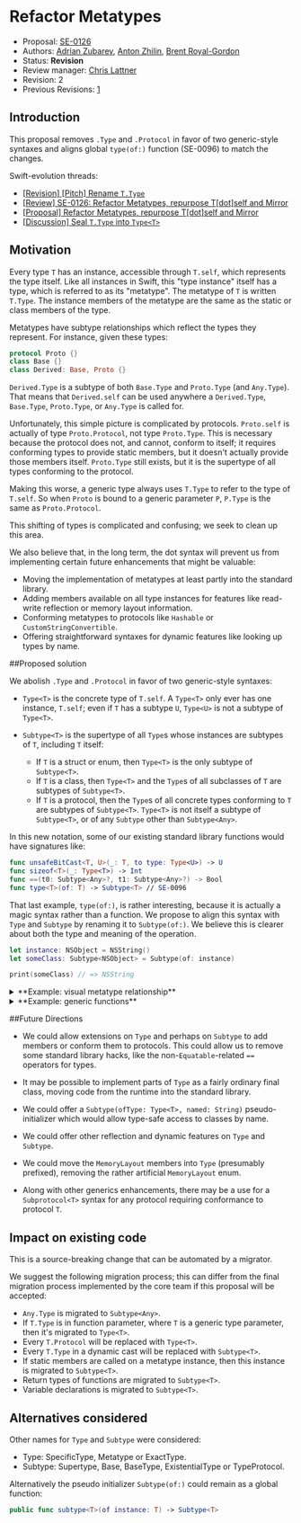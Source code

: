 # Refactor Metatypes

* Proposal: [SE-0126](0126-refactor-metatypes-repurpose-t-dot-self-and-mirror.md)
* Authors: [Adrian Zubarev](https://github.com/DevAndArtist), [Anton Zhilin](https://github.com/Anton3), [Brent Royal-Gordon](https://github.com/brentdax)
* Status: **Revision**
* Review manager: [Chris Lattner](http://github.com/lattner)
* Revision: 2
* Previous Revisions: [1](https://github.com/apple/swift-evolution/blob/83707b0879c83dcde778f8163f5768212736fdc2/proposals/0126-refactor-metatypes-repurpose-t-dot-self-and-mirror.md)

## Introduction

This proposal removes `.Type` and `.Protocol` in favor of two generic-style syntaxes and aligns global `type(of:)` function (SE-0096) to match the changes.

Swift-evolution threads: 

* [\[Revision\] \[Pitch\] Rename `T.Type`](https://lists.swift.org/pipermail/swift-evolution/Week-of-Mon-20160718/025115.html)
* [\[Review\] SE-0126: Refactor Metatypes, repurpose T[dot]self and Mirror]()
* [\[Proposal\] Refactor Metatypes, repurpose T[dot]self and Mirror](https://lists.swift.org/pipermail/swift-evolution/Week-of-Mon-20160718/024772.html) 
* [\[Discussion\] Seal `T.Type` into `Type<T>`](https://lists.swift.org/pipermail/swift-evolution/Week-of-Mon-20160704/023818.html)

## Motivation

Every type `T` has an instance, accessible through `T.self`, which represents the type itself. Like all instances in Swift, this "type instance" itself has a type, which is referred to as its "metatype". The metatype of `T` is written `T.Type`. The instance members of the metatype are the same as the static or class members of the type.

Metatypes have subtype relationships which reflect the types they represent. For instance, given these types:

```swift
protocol Proto {}
class Base {}
class Derived: Base, Proto {}
```

`Derived.Type` is a subtype of both `Base.Type` and `Proto.Type` (and `Any.Type`). That means that `Derived.self` can be used anywhere a `Derived.Type`, `Base.Type`, `Proto.Type`, or `Any.Type` is called for.

Unfortunately, this simple picture is complicated by protocols. `Proto.self` is actually of type `Proto.Protocol`, not type `Proto.Type`. This is necessary because the protocol does not, and cannot, conform to itself; it requires conforming types to provide static members, but it doesn't actually provide those members itself. `Proto.Type` still exists, but it is the supertype of all types conforming to the protocol.

Making this worse, a generic type always uses `T.Type` to refer to the type of `T.self`. So when `Proto` is bound to a generic parameter `P`, `P.Type` is the same as `Proto.Protocol`.

This shifting of types is complicated and confusing; we seek to clean up this area.

We also believe that, in the long term, the dot syntax will prevent us from implementing certain future enhancements that might be valuable:

* Moving the implementation of metatypes at least partly into the standard library.
* Adding members available on all type instances for features like read-write reflection or memory layout information.
* Conforming metatypes to protocols like `Hashable` or `CustomStringConvertible`.
* Offering straightforward syntaxes for dynamic features like looking up types by name.

##Proposed solution

We abolish `.Type` and `.Protocol` in favor of two generic-style syntaxes:

* `Type<T>` is the concrete type of `T.self`. A `Type<T>` only ever has one instance, `T.self`; even if `T` has a subtype `U`, `Type<U>` is not a subtype of `Type<T>`.
 
* `Subtype<T>` is the supertype of all `Type`s whose instances are subtypes of `T`, including `T` itself:
  * If `T` is a struct or enum, then `Type<T>` is the only subtype of `Subtype<T>`.
  * If `T` is a class, then `Type<T>` and the `Type`s of all subclasses of `T` are subtypes of `Subtype<T>`.
  * If `T` is a protocol, then the `Type`s of all concrete types conforming to `T` are subtypes of `Subtype<T>`. `Type<T>` is not itself a subtype of `Subtype<T>`, or of any `Subtype` other than `Subtype<Any>`.

In this new notation, some of our existing standard library functions would have signatures like:

```swift
func unsafeBitCast<T, U>(_: T, to type: Type<U>) -> U
func sizeof<T>(_: Type<T>) -> Int
func ==(t0: Subtype<Any>?, t1: Subtype<Any>?) -> Bool
func type<T>(of: T) -> Subtype<T> // SE-0096
```

That last example, `type(of:)`, is rather interesting, because it is actually a magic syntax rather than a function. We propose to align this syntax with `Type` and `Subtype` by renaming it to `Subtype(of:)`. We believe this is clearer about both the type and meaning of the operation.

```swift
let instance: NSObject = NSString()
let someClass: Subtype<NSObject> = Subtype(of: instance)

print(someClass) // => NSString
```

<details><summary>**Example: visual metatype relationship**</summary>

Types:

```swift
protocol P     { static func foo() }
protocol R : P { static func boo() }
class A : P    { static func foo() { ... } }
class B : A, R { static func boo() { ... } }
```

`Subtype` relationship (not a valid Swift code):

```swift
Subtype<Any> {
  var self: Self { get }
}

Subtype<P> : Subtype<Any> {
  func foo() 
}

Subtype<R> : Subtype<P> { 
  func boo() 
}

Subtype<A> : Subtype<P> { }

Subtype<B> : Subtype<A>, Subtype<R> { }
```

`Type` relationship (not a valid Swift code):

```swift
// `Type` of a protocol is blind
Type<P> : Subtype<Any> { } 

// `Type` of a protocol is blind
Type<R> : Subtype<Any> { } 

Type<A> : Subtype<A> { }

Type<B> : Subtype<B> { }
```

Example:

```swift
let a1: Type<A> = A.self    // Okay
let p1: Type<P> = P.self    // Okay
let p2: Type<P> = C.self    // Error -- `C` is not the same as `P`

let any_1: Subtype<Any> = A.self // Okay
let any_2: Subtype<Any> = P.self // Okay

let a_1: Subtype<A> = A.self     // Okay
let p_1: Subtype<P> = A.self     // Okay
let p_2: Subtype<P> = P.self     // Error -- `Type<P>` is not a subtype of `Subtype<P>`
```

</details>

<details><summary>**Example: generic functions**</summary>

```swift
func dynamic<T>(type: Subtype<Any>, is _: Type<T>) -> Bool {
  return type is Subtype<T>
}

func dynamic<T>(type: Subtype<Any>, as _: Type<T>) -> Subtype<T>? {
  return type as? Subtype<T>
}

protocol Proto {}
struct Struct: Proto {}

let s1: Type<Struct> = Struct.self

dynamic(type: s1, is: Proto.self) //=> true
dynamic(type: s1, as: Proto.self) //=> an `Optional<Subtype<Proto>>`
```

</details>

##Future Directions

* We could allow extensions on `Type` and perhaps on `Subtype` to add members or conform them to protocols. This could allow us to remove some standard library hacks, like the non-`Equatable`-related `==` operators for types.

* It may be possible to implement parts of `Type` as a fairly ordinary final class, moving code from the runtime into the standard library.

* We could offer a `Subtype(ofType: Type<T>, named: String)` pseudo-initializer which would allow type-safe access to classes by name.

* We could offer other reflection and dynamic features on `Type` and `Subtype`.

* We could move the `MemoryLayout` members into `Type` (presumably prefixed), removing the rather artificial `MemoryLayout` enum.

* Along with other generics enhancements, there may be a use for a `Subprotocol<T>` syntax for any protocol requiring conformance to protocol `T`.

## Impact on existing code

This is a source-breaking change that can be automated by a migrator. 

We suggest the following migration process; this can differ from the final migration process implemented by the core team if this proposal will be accepted:

* `Any.Type` is migrated to `Subtype<Any>`.
* If `T.Type` is in function parameter, where `T` is a generic type parameter, then it's migrated to `Type<T>`.
* Every `T.Protocol` will be replaced with `Type<T>`.
* Every `T.Type` in a dynamic cast will be replaced with `Subtype<T>`.
* If static members are called on a metatype instance, then this instance is migrated to `Subtype<T>`.
* Return types of functions are migrated to `Subtype<T>`.
* Variable declarations is migrated to `Subtype<T>`.

## Alternatives considered

Other names for `Type` and `Subtype` were considered:

* Type: SpecificType, Metatype or ExactType.
* Subtype: Supertype, Base, BaseType, ExistentialType or TypeProtocol.

Alternatively the pseudo initializer `Subtype(of:)` could remain as a global function:

```swift
public func subtype<T>(of instance: T) -> Subtype<T>
```

